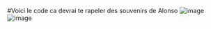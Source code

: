 #Voici le code ca devrai te rapeler des souvenirs de Alonso
![image](https://github.com/KelyanRs/bataille/assets/121857444/4711fe16-2243-4252-b3f3-3f2ca32cc2ba)
![image](https://github.com/KelyanRs/bataille/assets/121857444/ef58b296-a1bd-4811-9476-d73a864351d0)

